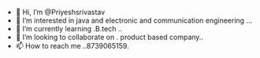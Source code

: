 - 👋 Hi, I’m @Priyeshsrivastav
- 👀 I’m interested in java and electronic and communication engineering ...
- 🌱 I’m currently learning .B.tech ..
- 💞️ I’m looking to collaborate on . product based company..
- 📫 How to reach me ..8739065159.

<!---
Priyeshsrivastav/Priyeshsrivastav is a ✨ special ✨ repository because its `README.md` (this file) appears on your GitHub profile.
You can click the Preview link to take a look at your changes.
--->
